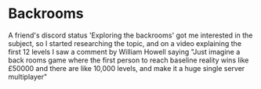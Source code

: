 # Backrooms
A friend's discord status 'Exploring the backrooms' got me interested in the subject, so I started researching the topic, and on a video explaining the first 12 levels I saw a comment by William Howell saying "Just imagine a back rooms game where the first person to reach baseline reality wins like £50000 and there are like 10,000 levels, and make it a huge single server multiplayer"
